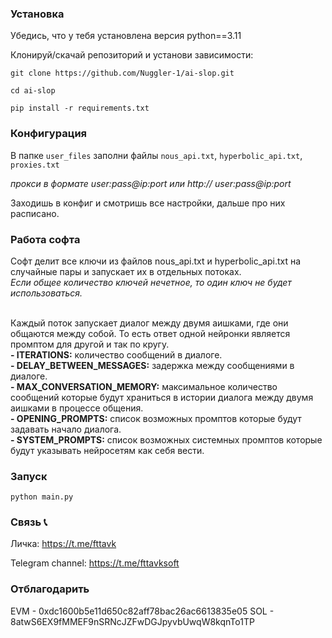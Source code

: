 ### Установка

Убедись, что у тебя установлена версия python==3.11

Клонируй/скачай репозиторий и установи зависимости:

`git clone https://github.com/Nuggler-1/ai-slop.git`

`cd ai-slop`

`pip install -r requirements.txt`

### Конфигурация

В папке `user_files` заполни файлы `nous_api.txt`, `hyperbolic_api.txt`, `proxies.txt` 

*прокси в формате user:pass@ip:port или http:// user:pass@ip:port* 

Заходишь в конфиг и смотришь все настройки, дальше про них расписано.

### Работа софта

Софт делит все ключи из файлов nous_api.txt и hyperbolic_api.txt на случайные пары и запускает их в отдельных потоках.<br>
*Если общее количество ключей нечетное, то один ключ не будет использоваться.*<br><br>

Каждый поток запускает диалог между двумя аишками, где они общаются между собой. То есть ответ одной нейронки является промптом для другой и так по кругу.<br> 
**- ITERATIONS:** количество сообщений в диалоге.<br>
**- DELAY_BETWEEN_MESSAGES:** задержка между сообщениями в диалоге.<br>
**- MAX_CONVERSATION_MEMORY:** максимальное количество сообщений которые будут храниться в истории диалога между двумя аишками в процессе общения.<br>
**- OPENING_PROMPTS:** список возможных промптов которые будут задавать начало диалога.<br>
**- SYSTEM_PROMPTS:** список возможных системных промптов которые будут указывать нейросетям как себя вести.<br>

### Запуск

`python main.py`

### Связь 📞

Личка: https://t.me/fttavk

Telegram channel: https://t.me/fttavksoft

### Отблагодарить

EVM - 0xdc1600b5e11d650c82aff78bac26ac6613835e05
SOL - 8atwS6EX9fMMEF9nSRNcJZFwDGJpyvbUwqW8kqnTo1TP
